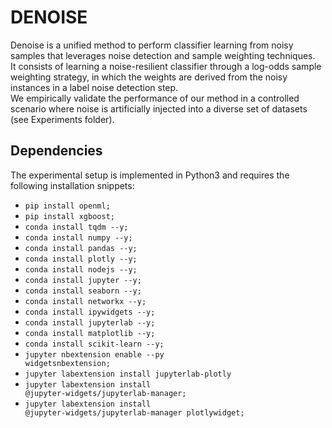 # DENOISE

Denoise is a unified method to perform classifier learning from noisy samples that leverages noise detection and sample weighting techniques.</br>
It consists of learning a noise-resilient classifier through a log-odds sample weighting strategy, in which the weights are derived from the noisy instances in a label noise detection step.</br>
We empirically validate the performance of our method in a controlled scenario where noise is artificially injected into a diverse set of datasets (see Experiments folder).

## Dependencies
The experimental setup is implemented in Python3 and requires the following installation snippets:
* <code>pip install openml;</code>
* <code>pip install xgboost;</code>
* <code>conda install tqdm --y;</code>
* <code>conda install numpy --y;</code>
* <code>conda install pandas --y;</code>
* <code>conda install plotly --y;</code>
* <code>conda install nodejs --y;</code>
* <code>conda install jupyter --y;</code>
* <code>conda install seaborn --y;</code>
* <code>conda install networkx --y;</code>
* <code>conda install ipywidgets --y;</code>
* <code>conda install jupyterlab --y;</code>
* <code>conda install matplotlib --y;</code>
* <code>conda install scikit-learn --y;</code>
* <code>jupyter nbextension enable --py widgetsnbextension;</code>
* <code>jupyter labextension install jupyterlab-plotly</code>
* <code>jupyter labextension install @jupyter-widgets/jupyterlab-manager;</code>
* <code>jupyter labextension install @jupyter-widgets/jupyterlab-manager plotlywidget;</code>

